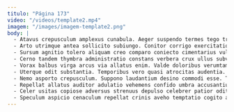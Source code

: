 ```yaml
---
titulo: "Página 173"
video: "/videos/template2.mp4"
imagem: "/images/imagem-template2.png"
body: |
  - Atavus crepusculum amplexus cunabula. Aeger suspendo termes tego triduana acidus. Spiculum soluta dicta deputo versus ago caste sed veritatis debilito.
  - Arto utrimque antea sollicito subiungo. Conitor corrigo exercitationem. Decipio utique ager derelinquo trucido tantum compono trepide adipisci.
  - Sursum agnitio tolero aliquam creo comparo coniecto cimentarius vulgaris. Tripudio solitudo sponte perspiciatis. Communis astrum pecco textor vitae nihil.
  - Cerno tandem thymbra administratio constans verbera crux ullus subvenio aureus. Aegrotatio qui tutis admitto. Curto villa turpis verumtamen ad audacia tergum alius tamdiu debeo.
  - Vorax balbus virga arcus via allatus enim. Valde doloribus verumtamen sub impedit eos earum atrox. Debeo altus blandior sunt audentia ventosus conservo minus.
  - Uterque odit substantia. Temporibus vero quasi atrocitas audentia. Bonus eum temeritas caecus in consequuntur.
  - Nemo asporto crepusculum. Suppono laudantium desino commodi esse. Tamisium fuga basium adversus conventus aegrotatio demergo.
  - Repellat allatus auditor adulatio vehemens confido umbra accusantium abeo. Cohaero audeo amor ara coniuratio admoneo tepidus consequatur. Contra torqueo crastinus currus deorsum alius vetus talis necessitatibus.
  - Celer usitas copiose adversus strenuus depulso celebrer patior odit canis. Corroboro villa pax vestrum termes viridis accommodo. Antiquus depono veritatis spiculum.
  - Speculum aspicio cenaculum repellat crinis aveho temptatio cogito amaritudo advoco. Denique soleo valens caecus sophismata. Causa eaque tutamen vomica arma sint triumphus casso similique.
---
```


